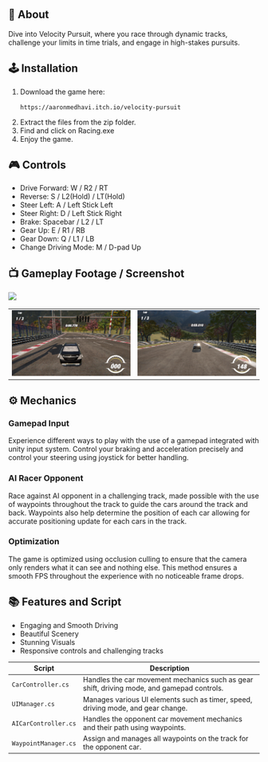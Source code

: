## 🚗 About
Dive into Velocity Pursuit, where you race through dynamic tracks, challenge your limits in time trials, and engage in high-stakes pursuits.

## 🕹️ Installation
1. Download the game here:
   ```
   https://aaronmedhavi.itch.io/velocity-pursuit
   ```
2. Extract the files from the zip folder.
3. Find and click on Racing.exe
4. Enjoy the game.

## 🎮 Controls

- Drive Forward: W / R2 / RT
- Reverse: S / L2(Hold) / LT(Hold)
- Steer Left: A / Left Stick Left
- Steer Right: D / Left Stick Right
- Brake: Spacebar / L2 / LT
- Gear Up: E / R1 / RB
- Gear Down: Q / L1 / LB
- Change Driving Mode: M / D-pad Up

## 📺 Gameplay Footage / Screenshot
  <tr>
    <td><img src="https://github.com/Aaronmedhavi/ProjectClips/blob/main/Balap.gif?raw=true" width="500"></td>
  </tr>
<table>
  <tr>
    <td><img src="https://github.com/Aaronmedhavi/ProjectClips/blob/main/Screenshot 2024-10-20 232442.png?raw=true" width="400"></td>
    <td><img src="https://github.com/Aaronmedhavi/ProjectClips/blob/main/Screenshot 2024-10-20 232542.png" width="400"></td>
  </tr>
</table>

## ⚙️ Mechanics

### Gamepad Input
Experience different ways to play with the use of a gamepad integrated with unity input system. Control your braking and acceleration precisely and control your steering using joystick for better handling.

### AI Racer Opponent
Race against AI opponent in a challenging track, made possible with the use of waypoints throughout the track to guide the cars around the track and back. Waypoints also help determine the position of each car allowing for accurate positioning update for each cars in the track.

### Optimization
The game is optimized using occlusion culling to ensure that the camera only renders what it can see and nothing else. This method ensures a smooth FPS throughout the experience with no noticeable frame drops.

## 📚 Features and Script
- Engaging and Smooth Driving
- Beautiful Scenery
- Stunning Visuals
- Responsive controls and challenging tracks

|  Script       | Description                                                  |
| ------------------- | ------------------------------------------------------------ |
| `CarController.cs` | Handles the car movement mechanics such as gear shift, driving mode, and gamepad controls. |
| `UIManager.cs`  | Manages various UI elements such as timer, speed, driving mode, and gear change. |
| `AICarController.cs`  | Handles the opponent car movement mechanics and their path using waypoints. |
| `WaypointManager.cs`  | Assign and manages all waypoints on the track for the opponent car. |
